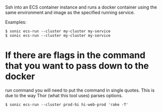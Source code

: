 Ssh into an ECS container instance and runs a docker container using the same
environment and image as the specified running service.

Examples:

    $ sonic ecs-run --cluster my-cluster my-service
    $ sonic ecs-run --cluster my-cluster my-service

# If there are flags in the command that you want to pass down to the docker
run command you will need to put the command in single quotes.  This is due to
the way Thor (what this tool uses) parses options.

    $ sonic ecs-run --cluster prod-hi hi-web-prod 'rake -T'
